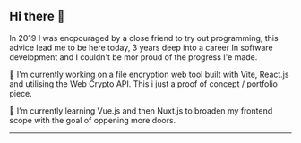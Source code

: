 ## Hi there 👋

In 2019 I was encpouraged by a close friend to try out programming, this advice lead me to be here today, 3 years deep into a career In software development and I couldn't be mor proud of the progress I'e made. 

🔭 I'm currently working on a file encryption web tool built with Vite, React.js and utilising the Web Crypto API. This i just a proof of concept / portfolio piece. 

🌱 I’m currently learning Vue.js and then Nuxt.js to broaden my frontend scope with the goal of oppening more doors.


<hr>


<!--
**Chimpicus/Chimpicus** is a ✨ _special_ ✨ repository because its `README.md` (this file) appears on your GitHub profile.

Here are some ideas to get you started:

- 🔭 I’m currently working on ...
- 🌱 I’m currently learning ...
- 👯 I’m looking to collaborate on ...
- 🤔 I’m looking for help with ...
- 💬 Ask me about ...
- 📫 How to reach me: ...
- 😄 Pronouns: ...
- ⚡ Fun fact: ...
-->
